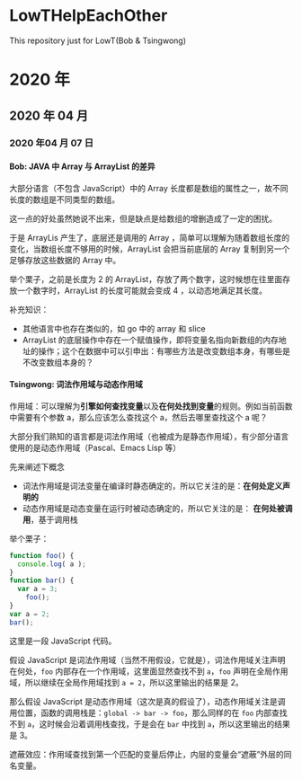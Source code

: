 # LowTHelpEachOther
This repository just for LowT(Bob &amp; Tsingwong)

# 2020 年

## 2020 年 04 月

### 2020 年04 月 07 日

#### Bob: JAVA 中 Array 与 ArrayList 的差异
大部分语言（不包含 JavaScript）中的 Array 长度都是数组的属性之一，故不同长度的数组是不同类型的数组。

这一点的好处虽然她说不出来，但是缺点是给数组的增删造成了一定的困扰。

于是 ArrayLis 产生了，底层还是调用的 Array ，简单可以理解为随着数组长度的变化，当数组长度不够用的时候，ArrayList 会把当前底层的 Array 复制到另一个足够存放这些数据的 Array 中。

举个栗子，之前是长度为 2 的 ArrayList，存放了两个数字，这时候想在往里面存放一个数字时，ArrayList 的长度可能就会变成 4 ，以动态地满足其长度。

补充知识：
- 其他语言中也存在类似的，如 go 中的 array 和 slice
- ArrayList 的底层操作中存在一个赋值操作，即将变量名指向新数组的内存地址的操作；这个在数据中可以引申出：有哪些方法是改变数组本身，有哪些是不改变数组本身的？

#### Tsingwong: 词法作用域与动态作用域

作用域：可以理解为**引擎如何查找变量**以及**在何处找到变量**的规则。例如当前函数中需要有个参数 a，那么应该怎么查找这个 a，然后去哪里查找这个 a 呢？

大部分我们熟知的语言都是词法作用域（也被成为是静态作用域），有少部分语言使用的是动态作用域（Pascal、Emacs Lisp 等）

先来阐述下概念
- 词法作用域是词法变量在编译时静态确定的，所以它关注的是：**在何处定义声明的**
- 动态作用域是动态变量在运行时被动态确定的，所以它关注的是： **在何处被调用**，基于调用栈

举个栗子：

```javascript
function foo() {
  console.log( a );
}
function bar() {
  var a = 3;
	foo();
}
var a = 2;
bar();
```

这里是一段 JavaScript 代码。

假设 JavaScript 是词法作用域（当然不用假设，它就是），词法作用域关注声明在何处，`foo` 内部存在一个作用域，这里面显然查找不到 `a`，`foo` 声明在全局作用域，所以继续在全局作用域找到 `a = 2`，所以这里输出的结果是 2。

那么假设 JavaScript 是动态作用域（这次是真的假设了），动态作用域关注是调用位置，函数的调用栈是：`global -> bar -> foo`，那么同样的在 `foo` 内部查找不到 `a`，这时候会沿着调用栈查找，于是会在 `bar` 中找到 `a`，所以这里输出的结果是 3。

遮蔽效应：作用域查找到第一个匹配的变量后停止，内层的变量会“遮蔽”外层的同名变量。
